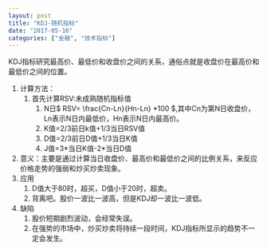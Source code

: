 ```yaml
---
layout: post
title: "KDJ-随机指标"
date: "2017-05-16"
categories: ["金融", "技术指标"]
---
```


KDJ指标研究最高价、最低价和收盘价之间的关系，通俗点就是收盘价在最高价和最低价之间的位置。

1. 计算方法：
    1. 首先计算RSV:未成熟随机指标值
        1. N日$ RSV= \frac{Cn-Ln}{Hn-Ln} *100 $,其中Cn为第N日收盘价，Ln表示N日内最低价，Hn表示N日内最高价。
        2. K值=2/3前日k值+1/3当日RSV值
        3. D值=2/3前日D值+1/3当日K值
        4. J值=3\*当日K值-2\*当日D值
2. 意义：主要是通过计算当日收盘价、最高价和最低价之间的比例关系，来反应价格走势的强弱和炒买炒卖现象。
3. 应用
    1. D值大于80时，超买，D值小于20时，超卖。
    2. 背离吧。股价一波比一波高，但是KDJ却一波比一波低。
4. 缺陷
    1. 股价短期剧烈波动，会经常失误。
    2. 在强势的市场中，炒买炒卖将持续一段时间，KDJ指标所显示的趋势不一定会发生。
